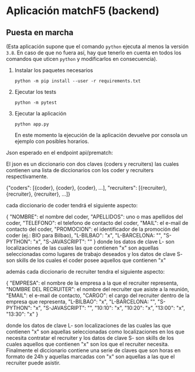 # Aplicación matchF5 (backend)

## Puesta en marcha

(Esta aplicación supone que el comando `python` ejecuta al menos la versión `3.8`. En caso de que no fuera así, hay que tenerlo en cuenta en todos los comandos que uticen `python` y modificarlos en consecuencia).

1. Instalar los paquetes necesarios

   `python -m pip install --user -r requirements.txt`

2. Ejecutar los tests

   `python -m pytest`

3. Ejecutar la aplicación

   `python app.py`

   En este momento la ejecución de la aplicación devuelve por consola un ejemplo con posibles horarios.

Json esperado en el endpoint api/prematch:

El json es un diccionario con dos claves (coders y recruiters) las cuales
contienen una lista de diccionarios con los coder y recruiters respectivamente.

{"coders": [{coder}, {coder}, {coder}, ...], "recruiters": [{recruiter}, {recruiter}, {recruiter}, ...]}

cada diccionario de coder tendrá el siguiente aspecto:

{
"NOMBRE": el nombre del coder,
"APELLIDOS": uno o mas apellidos del coder,
"TELEFONO": el telefono de contacto del coder,
"MAIL": el e-mail de contacto del coder,
"PROMOCION": el identificador de la promoción del coder (ej.: BIO para Bilbao),
"L-BILBAO": "x",
"L-BARCELONA: "",
"S-PYTHON": "x",
"S-JAVASCRIPT": ""
}
donde los datos de clave L- son localizaciones de las cuales las que contienen "x" son
aquellas seleccionadas como lugares de trabajo deseados y los datos de clave S- son skills
de los cuales el coder posee aquellos que contienen "x"

además cada diccionario de recruiter tendra el siguiente aspecto:

{
"EMPRESA": el nombre de la empresa a la que el recruiter representa,
"NOMBRE DEL RECRUITER": el nombre del recruiter que asiste a la reunión,
"EMAIL": el e-mail de contacto,
"CARGO": el cargo del recruiter dentro de la empresa que representa,
"L-BILBAO": "x",
"L-BARCELONA: "",
"S-PYTHON": "x",
"S-JAVASCRIPT": "",
"10:10": "x",
"10:20": "x",
"13:00": "x",
"13:30": "x"
}

donde los datos de clave L- son localizaciones de las cuales las que contienen "x" son
aquellas seleccionadas como localizaciones en los que necesita contratar el recruiter
y los datos de clave S- son skills de los cuales aquellos que contienen "x" son los que
el recruiter necesita. Finalmente el diccionario contiene una serie de claves que son
horas en formato de 24h y aquellas marcadas con "x" son aquellas a las que el recruiter
puede asistir.
